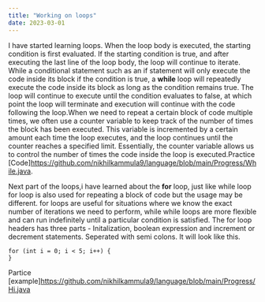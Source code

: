 ```yaml
---
title: "Working on loops"
date: 2023-03-01
---
```

I have started learning loops. When the loop body is executed, the starting condition is first evaluated. If the starting condition is true, and after executing the last line of the loop body, the loop will continue to iterate. While a conditional statement such as an if statement will only execute the code inside its block if the condition is true, a **while** loop will repeatedly execute the code inside its block as long as the condition remains true. The loop will continue to execute until the condition evaluates to false, at which point the loop will terminate and execution will continue with the code following the loop.When we need to repeat a certain block of code multiple times, we often use a counter variable to keep track of the number of times the block has been executed. This variable is incremented by a certain amount each time the loop executes, and the loop continues until the counter reaches a specified limit. Essentially, the counter variable allows us to control the number of times the code inside the loop is executed.Practice [Code]https://github.com/nikhilkammula9/language/blob/main/Progress/While.java.

Next part of the loops,i have learned about the **for** loop, just like while loop for loop is also used for repeating a block of code but the usage may be different. for loops are useful for situations where we know the exact number of iterations we need to perform, while while loops are more flexible and can run indefinitely until a particular condition is satisfied. The for loop headers has three parts - Initalization, boolean expression and increment or decrement statements. Seperated with semi colons. It will look like this.
```
for (int i = 0; i < 5; i++) { 
}
```
Partice [example]https://github.com/nikhilkammula9/language/blob/main/Progress/Hi.java   

